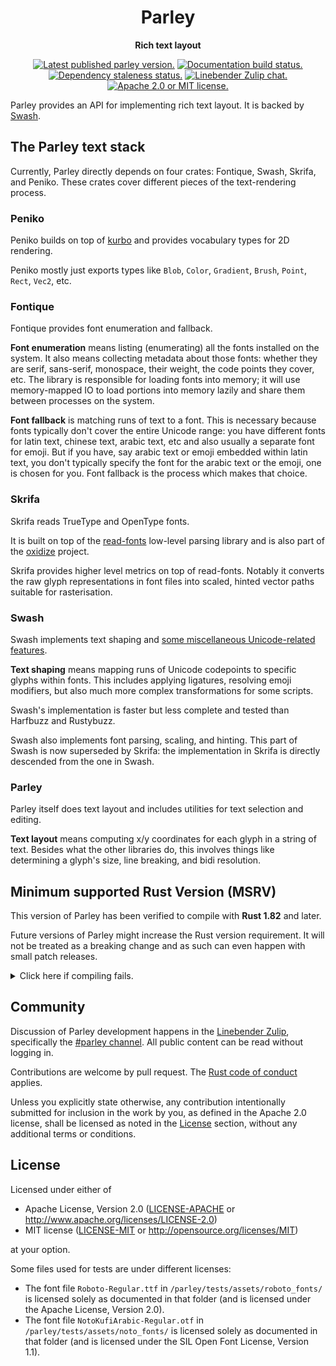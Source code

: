 <div align="center">

# Parley

**Rich text layout**

[![Latest published parley version.](https://img.shields.io/crates/v/parley.svg)](https://crates.io/crates/parley)
[![Documentation build status.](https://img.shields.io/docsrs/parley.svg)](https://docs.rs/parley)
[![Dependency staleness status.](https://deps.rs/crate/parley/latest/status.svg)](https://deps.rs/crate/parley)
[![Linebender Zulip chat.](https://img.shields.io/badge/Linebender-%23parley-blue?logo=Zulip)](https://xi.zulipchat.com/#narrow/channel/205635-parley)
[![Apache 2.0 or MIT license.](https://img.shields.io/badge/license-Apache--2.0_OR_MIT-blue.svg)](#license)

</div>

Parley provides an API for implementing rich text layout.
It is backed by [Swash](https://github.com/dfrg/swash).

## The Parley text stack

Currently, Parley directly depends on four crates: Fontique, Swash, Skrifa, and Peniko.
These crates cover different pieces of the text-rendering process.

### Peniko

Peniko builds on top of [kurbo](https://crates.io/crates/kurbo) and provides vocabulary types for 2D rendering.

Peniko mostly just exports types like `Blob`, `Color`, `Gradient`, `Brush`, `Point`, `Rect`, `Vec2`, etc.

### Fontique

Fontique provides font enumeration and fallback.

**Font enumeration** means listing (enumerating) all the fonts installed on the system.
It also means collecting metadata about those fonts: whether they are serif, sans-serif, monospace, their weight, the code points they cover, etc.
The library is responsible for loading fonts into memory; it will use memory-mapped IO to load portions into memory lazily and share them between processes on the system.

**Font fallback** is matching runs of text to a font.
This is necessary because fonts typically don't cover the entire Unicode range: you have different fonts for latin text, chinese text, arabic text, etc and also usually a separate font for emoji.
But if you have, say arabic text or emoji embedded within latin text, you don't typically specify the font for the arabic text or the emoji, one is chosen for you.
Font fallback is the process which makes that choice.

### Skrifa

Skrifa reads TrueType and OpenType fonts.

It is built on top of the [read-fonts](https://github.com/googlefonts/fontations/tree/main/read-fonts) low-level parsing library and is also part of the [oxidize](https://github.com/googlefonts/oxidize) project.

Skrifa provides higher level metrics on top of read-fonts.
Notably it converts the raw glyph representations in font files into scaled, hinted vector paths suitable for rasterisation.

### Swash

Swash implements text shaping and [some miscellaneous Unicode-related features](https://github.com/dfrg/swash#text-analysis).

**Text shaping** means mapping runs of Unicode codepoints to specific glyphs within fonts.
This includes applying ligatures, resolving emoji modifiers, but also much more complex transformations for some scripts.

Swash's implementation is faster but less complete and tested than Harfbuzz and Rustybuzz.

Swash also implements font parsing, scaling, and hinting.
This part of Swash is now superseded by Skrifa: the implementation in Skrifa is directly descended from the one in Swash.

### Parley

Parley itself does text layout and includes utilities for text selection and editing.

**Text layout** means computing x/y coordinates for each glyph in a string of text.
Besides what the other libraries do, this involves things like determining a glyph's size, line breaking, and bidi resolution.

## Minimum supported Rust Version (MSRV)

This version of Parley has been verified to compile with **Rust 1.82** and later.

Future versions of Parley might increase the Rust version requirement.
It will not be treated as a breaking change and as such can even happen with small patch releases.

<details>
<summary>Click here if compiling fails.</summary>

As time has passed, some of Parley's dependencies could have released versions with a higher Rust requirement.
If you encounter a compilation issue due to a dependency and don't want to upgrade your Rust toolchain, then you could downgrade the dependency.

```sh
# Use the problematic dependency's name and version
cargo update -p package_name --precise 0.1.1
```
</details>

## Community

Discussion of Parley development happens in the [Linebender Zulip](https://xi.zulipchat.com/), specifically the [#parley channel](https://xi.zulipchat.com/#narrow/channel/205635-parley).
All public content can be read without logging in.

Contributions are welcome by pull request. The [Rust code of conduct] applies.

Unless you explicitly state otherwise, any contribution intentionally submitted for inclusion in the work by you, as defined in the Apache 2.0 license, shall be licensed as noted in the [License](#license) section, without any additional terms or conditions.

## License

Licensed under either of

- Apache License, Version 2.0 ([LICENSE-APACHE](LICENSE-APACHE) or <http://www.apache.org/licenses/LICENSE-2.0>)
- MIT license ([LICENSE-MIT](LICENSE-MIT) or <http://opensource.org/licenses/MIT>)

at your option.

Some files used for tests are under different licenses:

- The font file `Roboto-Regular.ttf` in `/parley/tests/assets/roboto_fonts/` is licensed solely as documented in that folder (and is licensed under the Apache License, Version 2.0).
- The font file `NotoKufiArabic-Regular.otf` in `/parley/tests/assets/noto_fonts/` is licensed solely as documented in that folder (and is licensed under the SIL Open Font License, Version 1.1).


[Rust code of conduct]: https://www.rust-lang.org/policies/code-of-conduct
